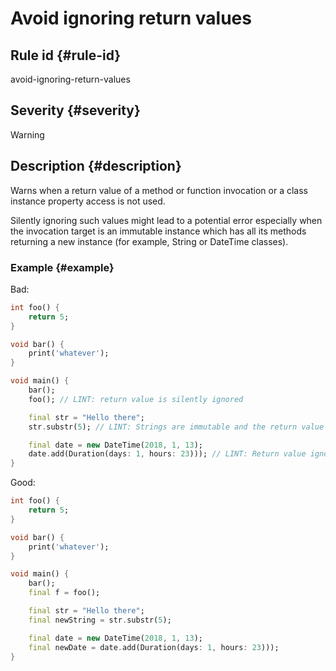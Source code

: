 # Avoid ignoring return values

## Rule id {#rule-id}

avoid-ignoring-return-values

## Severity {#severity}

Warning

## Description {#description}

Warns when a return value of a method or function invocation or a class instance property access is not used.

Silently ignoring such values might lead to a potential error especially when the invocation target is an immutable instance which has all its methods returning a new instance (for example, String or DateTime classes).

### Example {#example}

Bad:

```dart
int foo() {
    return 5;
}

void bar() {
    print('whatever');
}

void main() {
    bar();
    foo(); // LINT: return value is silently ignored

    final str = "Hello there";
    str.substr(5); // LINT: Strings are immutable and the return value should be handled

    final date = new DateTime(2018, 1, 13);
    date.add(Duration(days: 1, hours: 23))); // LINT: Return value ignored, DateTime is immutable
}
```

Good:

```dart
int foo() {
    return 5;
}

void bar() {
    print('whatever');
}

void main() {
    bar();
    final f = foo();

    final str = "Hello there";
    final newString = str.substr(5);

    final date = new DateTime(2018, 1, 13);
    final newDate = date.add(Duration(days: 1, hours: 23)));
}
```
